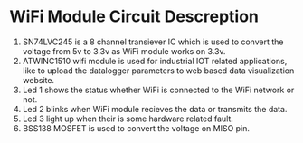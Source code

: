 # WiFi Module Circuit Descreption

1. SN74LVC245 is a 8 channel transiever IC which is used to convert the voltage from 5v to 3.3v as WiFi module works on 3.3v.
2. ATWINC1510 wifi module is used for industrial IOT related applications, like to upload the datalogger parameters to web based data visualization website.
3. Led 1 shows the status whether WiFi is connected to the WiFi network or not.
4. Led 2 blinks when WiFi module recieves the data or transmits the data.
5. Led 3 light up when their is some hardware related fault.
6. BSS138 MOSFET is used to convert the voltage on MISO pin.

